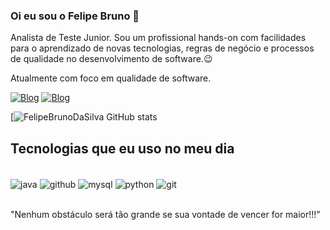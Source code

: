 ### Oi eu sou o Felipe Bruno 👋

Analista de Teste Junior. Sou um profissional hands-on com facilidades para o aprendizado de novas tecnologias, regras de negócio e processos de qualidade no desenvolvimento de software.😉

Atualmente com foco em qualidade de software.

[![Blog](https://img.shields.io/badge/LinkedIn-0077B5?style=for-the-badge&logo=linkedin&logoColor=white)](https://www.linkedin.com/in/felipebruno9089/)
[![Blog](https://img.shields.io/badge/Gmail-D14836?style=for-the-badge&logo=gmail&logoColor=white)](https://www.gmail.com/felipebrunos.fb@gmail.com)


[![FelipeBrunoDaSilva GitHub stats](https://github-readme-stats.vercel.app/api?username=FelipeBrunoDaSilva&show_icons=true&theme=dracula)


## Tecnologias que eu uso no meu dia

<div style="display: inline_block"><br/>
  <img align="center" alt="java" src="https://img.shields.io/badge/Java-ED8B00?style=for-the-badge&logo=openjdk&logoColor=white"/>

  <img align="center" alt="github" src="https://img.shields.io/badge/GitHub-100000?style=for-the-badge&logo=github&logoColor=white"/>

  
  <img align="center" alt="mysql" src="https://img.shields.io/badge/MySQL-00000F?style=for-the-badge&logo=mysql&logoColor=white"/>

  <img align="center" alt="python" src="https://img.shields.io/badge/Python-3776AB?style=for-the-badge&logo=python&logoColor=white"/>
  
  <img align="center" alt="git" src="https://img.shields.io/badge/GIT-E44C30?style=for-the-badge&logo=git&logoColor=white"/>
  
</div><br>


"Nenhum obstáculo será tão grande se sua vontade de vencer for maior!!!"







